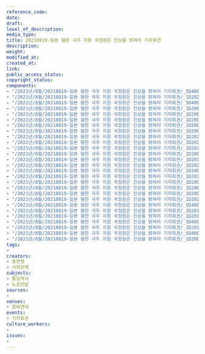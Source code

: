 ```yaml
---
reference_code: 
date: 
draft: 
level_of_description: 
media_type: 
title: 20210819-일본 혐한 극우 지원 국정원은 진상을 밝혀라 기자회견
description: 
weight: 
modified_at: 
created_at: 
link: 
public_access_status: 
copyright_status: 
components:
- "/2021년/8월/20210819-일본 혐한 극우 지원 국정원은 진상을 밝혀라 기자회견/_5D40065.jpg"
- "/2021년/8월/20210819-일본 혐한 극우 지원 국정원은 진상을 밝혀라 기자회견/_1D20200.jpg"
- "/2021년/8월/20210819-일본 혐한 극우 지원 국정원은 진상을 밝혀라 기자회견/_5D40069.jpg"
- "/2021년/8월/20210819-일본 혐한 극우 지원 국정원은 진상을 밝혀라 기자회견/_1D20009.jpg"
- "/2021년/8월/20210819-일본 혐한 극우 지원 국정원은 진상을 밝혀라 기자회견/_1D20028.jpg"
- "/2021년/8월/20210819-일본 혐한 극우 지원 국정원은 진상을 밝혀라 기자회견/_1D20062.jpg"
- "/2021년/8월/20210819-일본 혐한 극우 지원 국정원은 진상을 밝혀라 기자회견/_1D20096.jpg"
- "/2021년/8월/20210819-일본 혐한 극우 지원 국정원은 진상을 밝혀라 기자회견/_1D20040.jpg"
- "/2021년/8월/20210819-일본 혐한 극우 지원 국정원은 진상을 밝혀라 기자회견/_1D20225.jpg"
- "/2021년/8월/20210819-일본 혐한 극우 지원 국정원은 진상을 밝혀라 기자회견/_1D20234.jpg"
- "/2021년/8월/20210819-일본 혐한 극우 지원 국정원은 진상을 밝혀라 기자회견/_1D20114.jpg"
- "/2021년/8월/20210819-일본 혐한 극우 지원 국정원은 진상을 밝혀라 기자회견/_1D20048.jpg"
- "/2021년/8월/20210819-일본 혐한 극우 지원 국정원은 진상을 밝혀라 기자회견/_1D20170.jpg"
- "/2021년/8월/20210819-일본 혐한 극우 지원 국정원은 진상을 밝혀라 기자회견/_1D20264.jpg"
- "/2021년/8월/20210819-일본 혐한 극우 지원 국정원은 진상을 밝혀라 기자회견/_1D20071.jpg"
- "/2021년/8월/20210819-일본 혐한 극우 지원 국정원은 진상을 밝혀라 기자회견/_1D20102.jpg"
- "/2021년/8월/20210819-일본 혐한 극우 지원 국정원은 진상을 밝혀라 기자회견/_1D20098.jpg"
- "/2021년/8월/20210819-일본 혐한 극우 지원 국정원은 진상을 밝혀라 기자회견/_1D20052.jpg"
- "/2021년/8월/20210819-일본 혐한 극우 지원 국정원은 진상을 밝혀라 기자회견/_1D20043.jpg"
- "/2021년/8월/20210819-일본 혐한 극우 지원 국정원은 진상을 밝혀라 기자회견/_1D20216.jpg"
- "/2021년/8월/20210819-일본 혐한 극우 지원 국정원은 진상을 밝혀라 기자회견/_5D40079.jpg"
- "/2021년/8월/20210819-일본 혐한 극우 지원 국정원은 진상을 밝혀라 기자회견/_1D20168.jpg"
- "/2021년/8월/20210819-일본 혐한 극우 지원 국정원은 진상을 밝혀라 기자회견/_1D20145.jpg"
- "/2021년/8월/20210819-일본 혐한 극우 지원 국정원은 진상을 밝혀라 기자회견/_5D40001.jpg"
- "/2021년/8월/20210819-일본 혐한 극우 지원 국정원은 진상을 밝혀라 기자회견/_1D20180.jpg"
- "/2021년/8월/20210819-일본 혐한 극우 지원 국정원은 진상을 밝혀라 기자회견/_5D40034.jpg"
- "/2021년/8월/20210819-일본 혐한 극우 지원 국정원은 진상을 밝혀라 기자회견/_1D20020.jpg"
tags:
- 
creators:
- 총연맹
- 사회단체
subjects:
- 통일역사
- 노조탄압
sources:
- 
venues:
- 참여연대
events:
- 기자회견
culture_workers:
- 
issues:
- 
---
```

